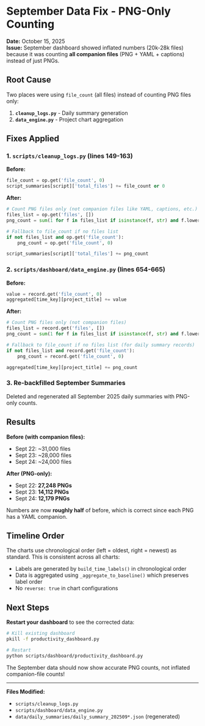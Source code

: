 # September Data Fix - PNG-Only Counting

**Date:** October 15, 2025  
**Issue:** September dashboard showed inflated numbers (20k-28k files) because it was counting **all companion files** (PNG + YAML + captions) instead of just PNGs.

## Root Cause

Two places were using `file_count` (all files) instead of counting PNG files only:

1. **`cleanup_logs.py`** - Daily summary generation
2. **`data_engine.py`** - Project chart aggregation

## Fixes Applied

### 1. `scripts/cleanup_logs.py` (lines 149-163)

**Before:**
```python
file_count = op.get('file_count', 0)
script_summaries[script]['total_files'] += file_count or 0
```

**After:**
```python
# Count PNG files only (not companion files like YAML, captions, etc.)
files_list = op.get('files', [])
png_count = sum(1 for f in files_list if isinstance(f, str) and f.lower().endswith('.png'))

# Fallback to file_count if no files list
if not files_list and op.get('file_count'):
    png_count = op.get('file_count', 0)

script_summaries[script]['total_files'] += png_count
```

### 2. `scripts/dashboard/data_engine.py` (lines 654-665)

**Before:**
```python
value = record.get('file_count', 0)
aggregated[time_key][project_title] += value
```

**After:**
```python
# Count PNG files only (not companion files)
files_list = record.get('files', [])
png_count = sum(1 for f in files_list if isinstance(f, str) and f.lower().endswith('.png'))

# Fallback to file_count if no files list (for daily summary records)
if not files_list and record.get('file_count'):
    png_count = record.get('file_count', 0)

aggregated[time_key][project_title] += png_count
```

### 3. Re-backfilled September Summaries

Deleted and regenerated all September 2025 daily summaries with PNG-only counts.

## Results

**Before (with companion files):**
- Sept 22: ~31,000 files
- Sept 23: ~28,000 files  
- Sept 24: ~24,000 files

**After (PNG-only):**
- Sept 22: **27,248 PNGs**
- Sept 23: **14,112 PNGs**
- Sept 24: **12,179 PNGs**

Numbers are now **roughly half** of before, which is correct since each PNG has a YAML companion.

## Timeline Order

The charts use chronological order (left = oldest, right = newest) as standard. This is consistent across all charts:
- Labels are generated by `build_time_labels()` in chronological order
- Data is aggregated using `_aggregate_to_baseline()` which preserves label order
- No `reverse: true` in chart configurations

## Next Steps

**Restart your dashboard** to see the corrected data:
```bash
# Kill existing dashboard
pkill -f productivity_dashboard.py

# Restart
python scripts/dashboard/productivity_dashboard.py
```

The September data should now show accurate PNG counts, not inflated companion-file counts!

---

**Files Modified:**
- `scripts/cleanup_logs.py`
- `scripts/dashboard/data_engine.py`  
- `data/daily_summaries/daily_summary_202509*.json` (regenerated)

